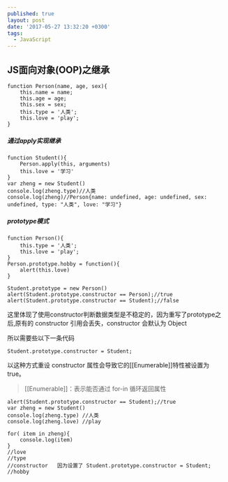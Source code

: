 ```yaml
---
published: true
layout: post
date: '2017-05-27 13:32:20 +0300'
tags:
  - JavaScript
---
```

## JS面向对象(OOP)之继承

```
function Person(name, age, sex){
	this.name = name;
	this.age = age;
	this.sex = sex;
	this.type = '人类';
	this.love = 'play';
}
```

##### 通过apply实现继承

```
function Student(){
	Person.apply(this, arguments)
	this.love = '学习'
}
var zheng = new Student()
console.log(zheng.type)//人类
console.log(zheng)//Person{name: undefined, age: undefined, sex: undefined, type: "人类", love: "学习"}

```

##### prototype模式

```
function Person(){
	this.type = '人类';
	this.love = 'play';
}
Person.prototype.hobby = function(){
	alert(this.love)
}

Student.prototype = new Person()
alert(Student.prototype.constructor == Person);//true
alert(Student.prototype.constructor == Student);//false
```
这里体现了使用constructor判断数据类型是不稳定的，因为重写了prototype之后,原有的 constructor 引用会丢失，constructor 会默认为 Object

所以需要些以下一条代码
```
Student.prototype.constructor = Student;
```
以这种方式重设 constructor 属性会导致它的[[Enumerable]]特性被设置为 true。

>[[Enumerable]]：表示能否通过 for-in 循环返回属性

```
alert(Student.prototype.constructor == Student);//true
var zheng = new Student()
console.log(zheng.type) //人类
console.log(zheng.love) //play
```

```
for( item in zheng){
	console.log(item)
}
//love
//type
//constructor   因为设置了 Student.prototype.constructor = Student;
//hobby
```